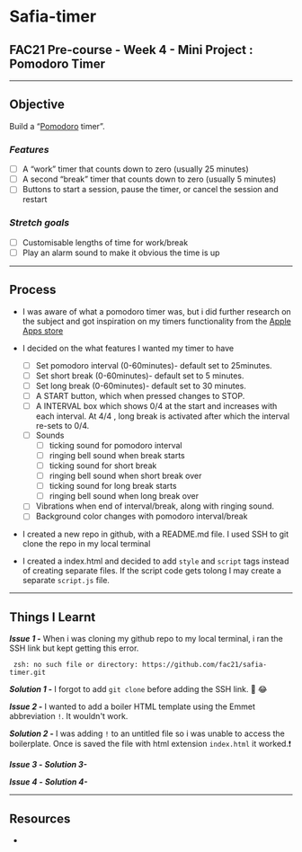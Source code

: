 # Safia-timer

## FAC21 Pre-course - Week 4 - Mini Project : Pomodoro Timer
---
## Objective

Build a “[Pomodoro](https://en.wikipedia.org/wiki/Pomodoro_Technique) timer”.

### *Features*
- [ ] A “work” timer that counts down to zero (usually 25 minutes)
- [ ] A second “break” timer that counts down to zero (usually 5 minutes)
- [ ] Buttons to start a session, pause the timer, or cancel the session and restart

### *Stretch goals*
- [ ] Customisable lengths of time for work/break
- [ ] Play an alarm sound to make it obvious the time is up

---

## Process
- I was aware of what a pomodoro timer was, but i did further research on the subject and got inspiration on my timers functionality from the [Apple Apps store](https://apps.apple.com/gb/app/be-focused-focus-timer/id973130201) 

- I decided on the what features I wanted my timer to have
  - [ ] Set pomodoro interval (0-60minutes)- default set to 25minutes.
  - [ ] Set short break (0-60minutes)- default set to 5 minutes.
  - [ ] Set long break (0-60minutes)- default set to 30 minutes.
  - [ ] A START button, which when pressed changes to STOP.
  - [ ] A INTERVAL box which shows 0/4 at  the start and increases with each interval. At 4/4 , long break is activated after which the interval re-sets to 0/4.
  - [ ] Sounds 
    - [ ] ticking sound for pomodoro interval
    - [ ] ringing bell sound when break starts
    - [ ] ticking sound for short break
    - [ ] ringing bell sound when short break over
    - [ ] ticking sound for long break starts
    - [ ] ringing bell sound when long break over
  - [ ] Vibrations when end of interval/break, along with ringing sound.
  - [ ] Background color changes with pomodoro interval/break
  
-  I created a new repo in github, with a README.md file. I used SSH to git clone the repo in my local terminal
-  I created a index.html and decided to add `style` and `script` tags instead of creating separate files. If the script code gets tolong I may create a separate `script.js` file.
  
  
---

## Things I Learnt

***Issue 1 -***
When i was cloning my github repo to my local terminal, i ran the SSH link but kept getting this error.

     zsh: no such file or directory: https://github.com/fac21/safia-timer.git

***Solution 1 -***
I forgot to add `git clone` before adding the SSH link. :see_no_evil: :joy:

***Issue 2 -*** I wanted to add a boiler HTML template using the Emmet abbreviation `!`. It wouldn't work. 

***Solution 2 -*** I was adding `!` to an untitled file so i was unable to access the boilerplate. Once is saved the file with html extension `index.html` it worked.:exclamation: 

***Issue 3 -***
***Solution 3-***

***Issue 4 -***
***Solution 4-***


---

## Resources 

-
